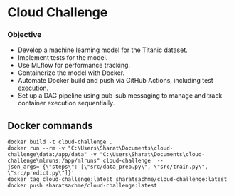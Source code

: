 # Cloud Challenge

### Objective 
- Develop a machine learning model for the Titanic dataset.  
- Implement tests for the model.  
- Use MLflow for performance tracking.  
- Containerize the model with Docker.  
- Automate Docker build and push via GitHub Actions, including test execution.  
- Set up a DAG pipeline using pub-sub messaging to manage and track container execution sequentially.  

## Docker commands

```
docker build -t cloud-challenge .
docker run --rm -v "C:\Users\Sharat\Documents\cloud-challenge\data:/app/data" -v "C:\Users\Sharat\Documents\cloud-challenge\mlruns:/app/mlruns" cloud-challenge  --json_args='{\"steps\": [\"src/data_prep.py\", \"src/train.py\", \"src/predict.py\"]}'
docker tag cloud-challenge:latest sharatsachme/cloud-challenge:latest
docker push sharatsachme/cloud-challenge:latest
```